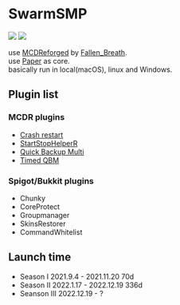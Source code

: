 # SwarmSMP

![](https://img.shields.io/badge/Minecraft-1.19.3-blue.svg)
![](https://img.shields.io/badge/Paper-1.19.3-blue.svg)  
  
use [MCDReforged](https://github.com/Fallen-Breath/MCDReforged) by [Fallen_Breath](https://github.com/Fallen-Breath).  
use [Paper](https://papermc.io) as core.  
basically run in local(macOS), linux and Windows.  

## Plugin list
  
### MCDR plugins  
* [Crash restart](https://github.com/MCDReforged/PluginCatalogue/blob/catalogue/plugins/crash_restart/readme.md)
* [StartStopHelperR](https://github.com/MCDReforged/PluginCatalogue/blob/catalogue/plugins/start_stop_helper_r/readme.md)
* [Quick Backup Multi](https://github.com/MCDReforged/PluginCatalogue/blob/catalogue/plugins/quick_backup_multi/readme.md)
* [Timed QBM](https://github.com/MCDReforged/PluginCatalogue/blob/catalogue/plugins/timed_quick_backup_multi/readme.md)
### Spigot/Bukkit plugins
* Chunky
* CoreProtect
* Groupmanager
* SkinsRestorer
* CommandWhitelist
## Launch time

* Season I 2021.9.4 - 2021.11.20 70d
* Season II 2022.1.17 - 2022.12.19 336d
* Seanson III 2022.12.19 - ?

